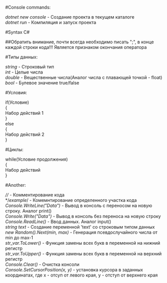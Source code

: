 #Console commands:

*dotnet new console*	-	Создание проекта в текущем каталоге  
*dotnet run*	-	Компиляция и запуск проекта  


#Syntax C#

##Обратить внимание, почти всегда необходимо писать ";", в конце каждой строки кода!!! Является признаком окончания оператора  

#Типы данных:

*string*	-	Строковый тип  
*int*	-	Целые числа  
*double*	-	Вещественные числа(Аналог числа с плавающей точкой - float)  
*bool* - Булевое значение true/false  

#Условия:

if(Условие)  
{  
	Набор действий 1  
}  
else  
{  
	Набор действий 2  
}  

#Циклы:

while(Условие продолжения)  
{  
	Набор действий  
}  

#Another:

*//*	-	Комментирование кода  
*/*example*/	-	Комемнтирование определенного участка кода  
*Console.WriteLine("Data")*	-	Вывод в консоль с переносом на новую строку. Аналог print()  
*Console.Write("Data")*	-	Вывод в консоль без переноса на новую строку  
*Console.ReadLine()*	-	Ввод данных. Аналог input()  
*string text*	-	Создание переменной 'text' со строковым типом данных  
*new Random().Next(min, max)*	-	Генерация псевдослучайного числа от min до max-1  
*str_var.ToLower()*	-	Функция замены всех букв в переменной на нижний регистр  
*str_var.ToUpper()*	-	Функция замены всех букв в переменной на верхний регистр  
*Console.Clear()*	-	Очистка консоли  
*Console.SetCursorPosition(x, y)* - установка курсора в заданных координатах, где x - отсуп от левого края, y - отступ от верхнего края  
